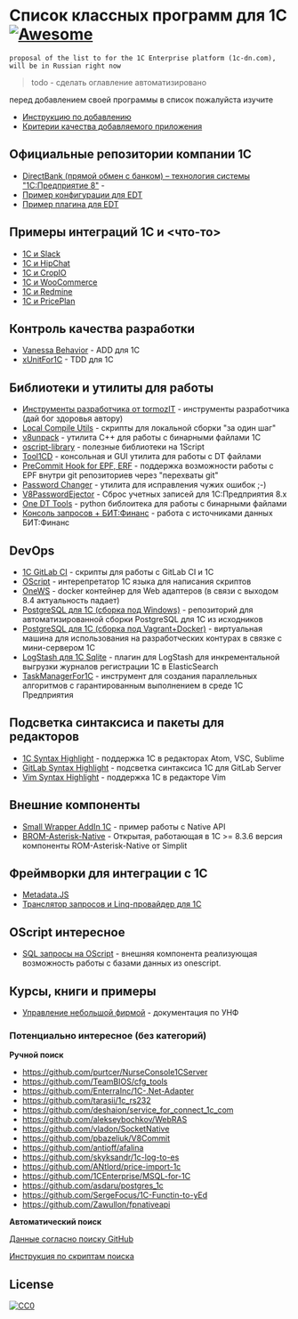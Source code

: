 ﻿# Список классных программ для 1С [![Awesome](https://cdn.rawgit.com/sindresorhus/awesome/d7305f38d29fed78fa85652e3a63e154dd8e8829/media/badge.svg)](https://github.com/sindresorhus/awesome)

`proposal of the list to for the 1C Enterprise platform (1c-dn.com), will be in Russian right now`

> todo - сделать оглавление автоматизировано

перед добавлением своей программы в список пожалуйста изучите

* [Инструкцию по добавлению](CONTRIBUTING.md)
* [Критерии качества добавляемого приложения](CONTRIBUTING.md)

## Официальные репозитории компании 1С

* [DirectBank (прямой обмен с банком) – технология системы "1С:Предприятие 8"](https://github.com/1C-Company/DirectBank) - 
* [Пример конфигурации для EDT](https://github.com/1C-Company/dt-demo-configuration)
* [Пример плагина для EDT](https://github.com/1C-Company/dt-example-plugins)


## Примеры интеграций 1C и <что-то>

* [1C и Slack](https://github.com/pbazeliuk/1C-Slack)
* [1C и HipChat](https://github.com/pbazeliuk/1C-HipChat)
* [1C и CropIO](https://github.com/cropio/cropio-1c)
* [1C и WooCommerce](https://github.com/sgtpep/woocommerce-1c)
* [1C и Redmine](https://github.com/SmokyAce/integration-1c-redmine)
* [1C и PricePlan](https://github.com/linskiy/priceplan_1C/) 

## Контроль качества разработки

* [Vanessa Behavior](https://github.com/silverbulleters/vanessa-behavior) - ADD для 1C
* [xUnitFor1C](https://github.com/xDrivenDevelopment/xUnitFor1C) - TDD для 1С

## Библиотеки и утилиты для работы

* [Инструменты разработчика от tormozIT](https://github.com/tormozit/1C-Runtime-Developer-Tools) - инструменты разработчика (дай бог здоровья автору)
* [Local Compile Utils](https://github.com/silverbulleters/vanessa-runner) - скрипты для локальной сборки "за один шаг"
* [v8unpack](https://github.com/dmpas/v8unpack/tree/v.3.0) - утилита С++ для работы с бинарными файлами 1С
* [oscript-library](https://github.com/EvilBeaver/oscript-library) - полезные библиотеки на 1Script
* [Tool1CD](https://bitbucket.org/awa15/tool_1cd/) - консольная и GUI утилита для работы с DT файлами
* [PreCommit Hook for EPF, ERF](https://github.com/xDrivenDevelopment/precommit1c) - поддержка возможности работы с EPF внутри git репозиториев через "перехваты git"
* [Password Changer](https://github.com/alekseybochkov/PasswordChanger1C) - утилита для исправления чужих ошибок ;-)
* [V8PasswordEjector](https://github.com/YPermitin/V8PasswordEjector) - Сброс учетных записей для 1С:Предприятия 8.x
* [One DT Tools](https://github.com/Infactum/onec_dtools) - python библоитека для работы с бинарными файлами
* [Консоль запросов + БИТ:Финанс](https://github.com/CryptedSky/QueryConsolePBF) - работа с источниками данных БИТ:Финанс


## DevOps

* [1C GitLab CI](https://github.com/nixel2007/gitlab-ci-for-1c) - скрипты для работы с GitLab CI и 1С
* [OScript](https://github.com/EvilBeaver/OneScript) - интерепретатор 1С языка для написания скриптов
* [OneWS](https://github.com/crsde/one-ws) - docker контейнер для Web адаптеров (в связи с выходом 8.4 актуальность падает)
* [PostgreSQL для 1С (сборка под Windows)](https://github.com/postgrespro/pgwininstall) - репозиторий для автоматизированной сборки PostgreSQL для 1С из исходников
* [PostgreSQL для 1С (сборка под Vagrant+Docker)](https://github.com/VanessaDockers/pgsteroids) - виртуальная машина для использования на разработческих контурах в связке с мини-сервером 1С
* [LogStash для 1С Sqlite](https://github.com/silverbulleters-research/logstash-vanessa-sqlitelogs) - плагин для LogStash для инкрементальной выгрузки журналов регистрации 1С в ElasticSearch
* [TaskManagerFor1C](https://github.com/wizi4d/TaskManagerFor1C) - инструмент для создания параллельных алгоритмов с гарантированным выполнением в среде 1С Предприятия 

## Подсветка синтаксиса и пакеты для редакторов

* [1C Syntax Highlight](https://github.com/xDrivenDevelopment/1c-syntax) - поддержка 1С в редакторах Atom, VSC, Sublime
* [GitLab Syntax Highlight](https://github.com/karnilaev/1c-syntax-for-GitLab) - подсветка синтаксиса 1С для GitLab Server
* [Vim Syntax Highlight](https://github.com/andreevlex/vim-language-1c-bsl) - поддержка 1С в редакторе Vim

## Внешние компоненты

* [Small Wrapper AddIn 1C](https://github.com/tapapax/Addin1C) - пример работы с Native API
* [BROM-Asterisk-Native](https://github.com/shachneff/BROM-Asterisk-Native) - Открытая, работающая в 1С >= 8.3.6 версия компоненты ROM-Asterisk-Native от Simplit

## Фреймворки для интеграции с 1С

* [Metadata.JS](https://github.com/oknosoft/metadata.js)
* [Транслятор запросов и Linq-провайдер для 1С](https://github.com/gusev-p/simple-1c)

## OScript интересное

* [SQL запросы на OScript](https://github.com/ret-Phoenix/oscript-sql) - внешняя компонента реализующая возможность работы с базами данных из onescript.

## Курсы, книги и примеры

* [Управление небольшой фирмой](https://github.com/eetk/1c-management-small-firm) - документация по УНФ

### Потенциально интересное (без категорий)

**Ручной поиск**

* https://github.com/purtcer/NurseConsole1CServer
* https://github.com/TeamBIOS/cfg_tools
* https://github.com/EnterraInc/1C-.Net-Adapter
* https://github.com/tarasii/1c_rs232
* https://github.com/deshaion/service_for_connect_1c_com
* https://github.com/alekseybochkov/WebRAS
* https://github.com/vladon/SocketNative
* https://github.com/pbazeliuk/V8Commit
* https://github.com/antioff/afalina
* https://github.com/skyksandr/1c-log-to-es
* https://github.com/ANtlord/price-import-1c
* https://github.com/1CEnterprise/MSQL-for-1C
* https://github.com/asdaru/postgres_1c
* https://github.com/SergeFocus/1C-Functin-to-yEd
* https://github.com/Zawullon/fpnativeapi

**Автоматический поиск**

[Данные согласно поиску GitHub](data/README.md)

[Инструкция по скриптам поиска](tools/README.md)

## License

[![CC0](https://i.creativecommons.org/p/zero/1.0/88x31.png)](https://creativecommons.org/publicdomain/zero/1.0/)
